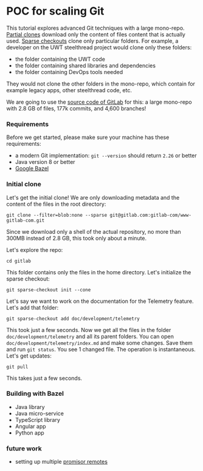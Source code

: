 # POC for scaling Git

This tutorial explores advanced Git techniques with a large mono-repo.
[Partial clones](https://docs.gitlab.com/ee/topics/git/partial_clone.html)
download only the content of files content that is actually used.
[Sparse checkouts](https://git-scm.com/docs/git-sparse-checkout) clone only
particular folders. For example, a developer on the UWT steelthread project
would clone only these folders:

- the folder containing the UWT code
- the folder containing shared libraries and dependencies
- the folder containing DevOps tools needed

They would not clone the other folders in the mono-repo, which contain for
example legacy apps, other steelthread code, etc.

We are going to use the
[source code of GitLab](https://gitlab.com/gitlab-org/gitlab) for this: a large
mono-repo with 2.8 GB of files, 177k commits, and 4,600 branches!

### Requirements

Before we get started, please make sure your machine has these requirements:

- a modern Git implementation: `git --version` should return `2.26` or better
- Java version 8 or better
- [Google Bazel](https://docs.bazel.build/versions/3.2.0/install.html)

### Initial clone

Let's get the initial clone! We are only downloading metadata and the content of
the files in the root directory:

```
git clone --filter=blob:none --sparse git@gitlab.com:gitlab-com/www-gitlab-com.git
```

Since we download only a shell of the actual repository, no more than 300MB
instead of 2.8 GB, this took only about a minute.

Let's explore the repo:

```
cd gitlab
```

This folder contains only the files in the home directory. Let's initialize the
sparse checkout:

```
git sparse-checkout init --cone
```

Let's say we want to work on the documentation for the Telemetry feature. Let's
add that folder:

```
git sparse-checkout add doc/development/telemetry
```

This took just a few seconds. Now we get all the files in the folder
`doc/development/telemetry` and all its parent folders. You can open
`doc/development/telemetry/index.md` and make some changes. Save them and run
`git status`. You see 1 changed file. The operation is instantaneous. Let's get
updates:

```
git pull
```

This takes just a few seconds.

### Building with Bazel

- Java library
- Java micro-service
- TypeScript library
- Angular app
- Python app

### future work

- setting up multiple
  [promisor remotes](https://git-scm.com/docs/partial-clone#_using_many_promisor_remotes)
